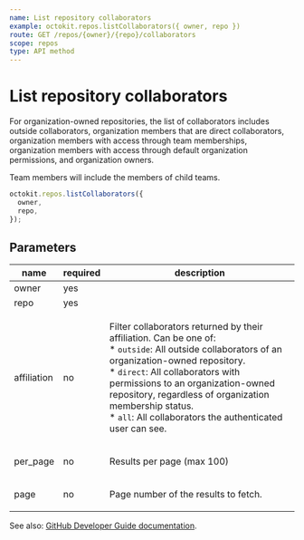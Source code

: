 ```yaml
---
name: List repository collaborators
example: octokit.repos.listCollaborators({ owner, repo })
route: GET /repos/{owner}/{repo}/collaborators
scope: repos
type: API method
---
```


# List repository collaborators

For organization-owned repositories, the list of collaborators includes outside collaborators, organization members that are direct collaborators, organization members with access through team memberships, organization members with access through default organization permissions, and organization owners.

Team members will include the members of child teams.

```js
octokit.repos.listCollaborators({
  owner,
  repo,
});
```

## Parameters

<table>
  <thead>
    <tr>
      <th>name</th>
      <th>required</th>
      <th>description</th>
    </tr>
  </thead>
  <tbody>
    <tr><td>owner</td><td>yes</td><td>

</td></tr>
<tr><td>repo</td><td>yes</td><td>

</td></tr>
<tr><td>affiliation</td><td>no</td><td>

Filter collaborators returned by their affiliation. Can be one of:  
\* `outside`: All outside collaborators of an organization-owned repository.  
\* `direct`: All collaborators with permissions to an organization-owned repository, regardless of organization membership status.  
\* `all`: All collaborators the authenticated user can see.

</td></tr>
<tr><td>per_page</td><td>no</td><td>

Results per page (max 100)

</td></tr>
<tr><td>page</td><td>no</td><td>

Page number of the results to fetch.

</td></tr>
  </tbody>
</table>

See also: [GitHub Developer Guide documentation](https://docs.github.com/rest/reference/repos#list-repository-collaborators).
